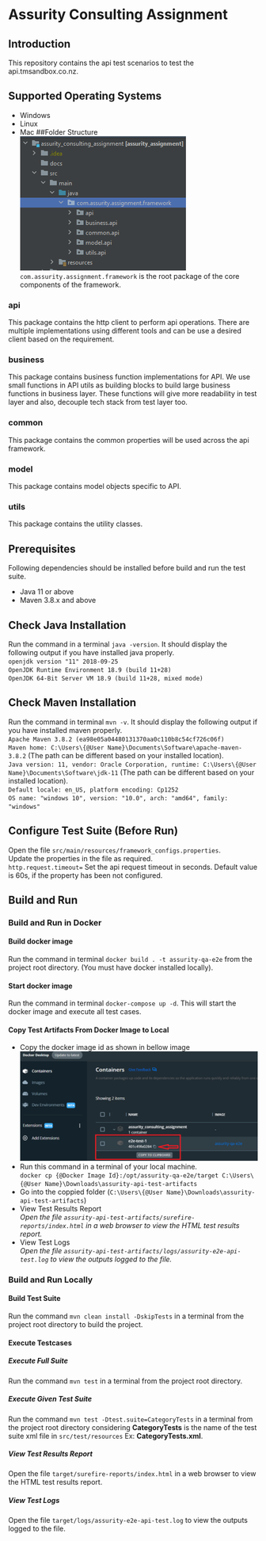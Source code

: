 # Assurity Consulting Assignment
## Introduction
This repository contains the api test scenarios to test the api.tmsandbox.co.nz.
## Supported Operating Systems
* Windows
* Linux
* Mac
##Folder Structure
![](docs/folder_structure.png)  
`com.assurity.assignment.framework` is the root package of the core components of the framework.
### api
This package contains the http client to perform api operations. There are multiple implementations using different tools and can be use a desired client based on the requirement.
### business
This package contains business function implementations for API. We use small functions in API utils as building blocks to build large business functions in business layer.
These functions will give more readability in test layer and also, decouple tech stack from test layer too.
### common
This package contains the common properties will be used across the api framework.
### model
This package contains model objects specific to API.
### utils
This package contains the utility classes.
## Prerequisites
Following dependencies should be installed before build and run the test suite.
* Java 11 or above
* Maven 3.8.x and above
## Check Java Installation
Run the command in a terminal
`java -version`. It should display the following output if you have installed java properly.  
`openjdk version "11" 2018-09-25`  
`OpenJDK Runtime Environment 18.9 (build 11+28)`  
`OpenJDK 64-Bit Server VM 18.9 (build 11+28, mixed mode)`
## Check Maven Installation
Run the command in terminal `mvn -v`. It should display the following output if you have installed maven properly.  
`Apache Maven 3.8.2 (ea98e05a04480131370aa0c110b8c54cf726c06f)`  
`Maven home: C:\Users\{@User Name}\Documents\Software\apache-maven-3.8.2` (The path can be different based on your installed location).  
`Java version: 11, vendor: Oracle Corporation, runtime: C:\Users\{@User Name}\Documents\Software\jdk-11` (The path can be different based on your installed location).  
`Default locale: en_US, platform encoding: Cp1252`  
`OS name: "windows 10", version: "10.0", arch: "amd64", family: "windows"`
## Configure Test Suite (Before Run)
Open the file `src/main/resources/framework_configs.properties`.  
Update the properties in the file as required.  
`http.request.timeout=` Set the api request timeout in seconds. Default value is 60s, if the property has been not configured. 
## Build and Run
### Build and Run in Docker
#### Build docker image
Run the command in terminal `docker build . -t assurity-qa-e2e` from the project root directory. (You must have docker installed locally).  
#### Start docker image
Run the command in terminal `docker-compose up -d`. This will start the docker image and execute all test cases.
#### Copy Test Artifacts From Docker Image to Local
* Copy the docker image id as shown in bellow image  
  ![Copy Docker Image Id](docs/copy_docker_image_id.png)
* Run this command in a terminal of your local machine.  
  `docker cp {@Docker Image Id}:/opt/assurity-qa-e2e/target C:\Users\{@User Name}\Downloads\assurity-api-test-artifacts`
* Go into the coppied folder (`C:\Users\{@User Name}\Downloads\assurity-api-test-artifacts`)
* View Test Results Report  
  _Open the file `assurity-api-test-artifacts/surefire-reports/index.html` in a web browser to view the HTML test results report._
* View Test Logs  
  _Open the file `assurity-api-test-artifacts/logs/assurity-e2e-api-test.log` to view the outputs logged to the file._
### Build and Run Locally

#### Build Test Suite
Run the command `mvn clean install -DskipTests` in a terminal from the project root directory to build the project.
#### Execute Testcases
##### Execute Full Suite
Run the command `mvn test` in a terminal from the project root directory.
##### Execute Given Test Suite
Run the command `mvn test -Dtest.suite=CategoryTests` in a terminal from the project root directory considering **CategoryTests** is the name of the test suite xml file in `src/test/resources` Ex: **CategoryTests.xml**.
##### View Test Results Report
Open the file `target/surefire-reports/index.html` in a web browser to view the HTML test results report.
##### View Test Logs
Open the file `target/logs/assurity-e2e-api-test.log` to view the outputs logged to the file.